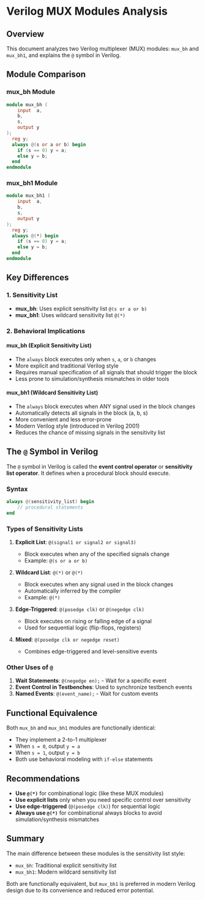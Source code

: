 # Verilog MUX Modules Analysis

## Overview
This document analyzes two Verilog multiplexer (MUX) modules: `mux_bh` and `mux_bh1`, and explains the `@` symbol in Verilog.

## Module Comparison

### mux_bh Module
```verilog
module mux_bh (
    input  a,
    b,
    s,
    output y
);
  reg y;
  always @(s or a or b) begin
    if (s == 0) y = a;
    else y = b;
  end
endmodule
```

### mux_bh1 Module
```verilog
module mux_bh1 (
    input  a,
    b,
    s,
    output y
);
  reg y;
  always @(*) begin
    if (s == 0) y = a;
    else y = b;
  end
endmodule
```

## Key Differences

### 1. Sensitivity List
- **mux_bh**: Uses explicit sensitivity list `@(s or a or b)`
- **mux_bh1**: Uses wildcard sensitivity list `@(*)`

### 2. Behavioral Implications

#### mux_bh (Explicit Sensitivity List)
- The `always` block executes only when `s`, `a`, or `b` changes
- More explicit and traditional Verilog style
- Requires manual specification of all signals that should trigger the block
- Less prone to simulation/synthesis mismatches in older tools

#### mux_bh1 (Wildcard Sensitivity List)
- The `always` block executes when ANY signal used in the block changes
- Automatically detects all signals in the block (a, b, s)
- More convenient and less error-prone
- Modern Verilog style (introduced in Verilog 2001)
- Reduces the chance of missing signals in the sensitivity list

## The `@` Symbol in Verilog

The `@` symbol in Verilog is called the **event control operator** or **sensitivity list operator**. It defines when a procedural block should execute.

### Syntax
```verilog
always @(sensitivity_list) begin
    // procedural statements
end
```

### Types of Sensitivity Lists

1. **Explicit List**: `@(signal1 or signal2 or signal3)`
   - Block executes when any of the specified signals change
   - Example: `@(s or a or b)`

2. **Wildcard List**: `@(*)` or `@(*)`
   - Block executes when any signal used in the block changes
   - Automatically inferred by the compiler
   - Example: `@(*)`

3. **Edge-Triggered**: `@(posedge clk)` or `@(negedge clk)`
   - Block executes on rising or falling edge of a signal
   - Used for sequential logic (flip-flops, registers)

4. **Mixed**: `@(posedge clk or negedge reset)`
   - Combines edge-triggered and level-sensitive events

### Other Uses of `@`

1. **Wait Statements**: `@(negedge en);` - Wait for a specific event
2. **Event Control in Testbenches**: Used to synchronize testbench events
3. **Named Events**: `@(event_name);` - Wait for custom events

## Functional Equivalence

Both `mux_bh` and `mux_bh1` modules are functionally identical:
- They implement a 2-to-1 multiplexer
- When `s = 0`, output `y = a`
- When `s = 1`, output `y = b`
- Both use behavioral modeling with `if-else` statements

## Recommendations

- **Use `@(*)`** for combinational logic (like these MUX modules)
- **Use explicit lists** only when you need specific control over sensitivity
- **Use edge-triggered** (`@(posedge clk)`) for sequential logic
- **Always use `@(*)`** for combinational always blocks to avoid simulation/synthesis mismatches

## Summary

The main difference between these modules is the sensitivity list style:
- `mux_bh`: Traditional explicit sensitivity list
- `mux_bh1`: Modern wildcard sensitivity list

Both are functionally equivalent, but `mux_bh1` is preferred in modern Verilog design due to its convenience and reduced error potential.
